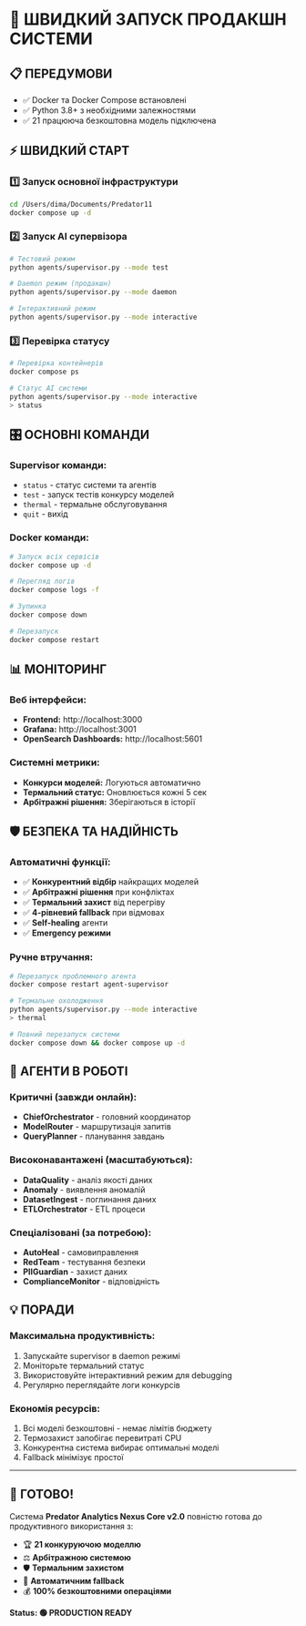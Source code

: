 # 🚀 ШВИДКИЙ ЗАПУСК ПРОДАКШН СИСТЕМИ

## 📋 ПЕРЕДУМОВИ
- ✅ Docker та Docker Compose встановлені
- ✅ Python 3.8+ з необхідними залежностями  
- ✅ 21 працююча безкоштовна модель підключена

## ⚡ ШВИДКИЙ СТАРТ

### 1️⃣ Запуск основної інфраструктури
```bash
cd /Users/dima/Documents/Predator11
docker compose up -d
```

### 2️⃣ Запуск AI супервізора
```bash
# Тестовий режим
python agents/supervisor.py --mode test

# Daemon режим (продакшн)
python agents/supervisor.py --mode daemon

# Інтерактивний режим  
python agents/supervisor.py --mode interactive
```

### 3️⃣ Перевірка статусу
```bash
# Перевірка контейнерів
docker compose ps

# Статус AI системи
python agents/supervisor.py --mode interactive
> status
```

## 🎛️ ОСНОВНІ КОМАНДИ

### Supervisor команди:
- `status` - статус системи та агентів
- `test` - запуск тестів конкурсу моделей
- `thermal` - термальне обслуговування
- `quit` - вихід

### Docker команди:
```bash
# Запуск всіх сервісів
docker compose up -d

# Перегляд логів
docker compose logs -f

# Зупинка
docker compose down

# Перезапуск
docker compose restart
```

## 📊 МОНІТОРИНГ

### Веб інтерфейси:
- **Frontend:** http://localhost:3000
- **Grafana:** http://localhost:3001  
- **OpenSearch Dashboards:** http://localhost:5601

### Системні метрики:
- **Конкурси моделей:** Логуються автоматично
- **Термальний статус:** Оновлюється кожні 5 сек
- **Арбітражні рішення:** Зберігаються в історії

## 🛡️ БЕЗПЕКА ТА НАДІЙНІСТЬ

### Автоматичні функції:
- ✅ **Конкурентний відбір** найкращих моделей
- ✅ **Арбітражні рішення** при конфліктах  
- ✅ **Термальний захист** від перегріву
- ✅ **4-рівневий fallback** при відмовах
- ✅ **Self-healing** агенти
- ✅ **Emergency режими**

### Ручне втручання:
```bash
# Перезапуск проблемного агента
docker compose restart agent-supervisor

# Термальне охолодження
python agents/supervisor.py --mode interactive
> thermal

# Повний перезапуск системи  
docker compose down && docker compose up -d
```

## 🎯 АГЕНТИ В РОБОТІ

### Критичні (завжди онлайн):
- **ChiefOrchestrator** - головний координатор
- **ModelRouter** - маршрутизація запитів  
- **QueryPlanner** - планування завдань

### Високонавантажені (масштабуються):
- **DataQuality** - аналіз якості даних
- **Anomaly** - виявлення аномалій
- **DatasetIngest** - поглинання даних
- **ETLOrchestrator** - ETL процеси

### Спеціалізовані (за потребою):
- **AutoHeal** - самовиправлення
- **RedTeam** - тестування безпеки
- **PIIGuardian** - захист даних
- **ComplianceMonitor** - відповідність

## 💡 ПОРАДИ

### Максимальна продуктивність:
1. Запускайте supervisor в daemon режимі
2. Моніторьте термальний статус 
3. Використовуйте інтерактивний режим для debugging
4. Регулярно переглядайте логи конкурсів

### Економія ресурсів:
1. Всі моделі безкоштовні - немає лімітів бюджету
2. Термозахист запобігає перевитраті CPU
3. Конкурентна система вибирає оптимальні моделі
4. Fallback мінімізує простої

---

## 🎉 ГОТОВО!

Система **Predator Analytics Nexus Core v2.0** повністю готова до продуктивного використання з:

- 🏆 **21 конкуруючою моделлю** 
- ⚖️ **Арбітражною системою**
- 🛡️ **Термальним захистом**  
- 🔄 **Автоматичним fallback**
- 💰 **100% безкоштовними операціями**

**Status: 🟢 PRODUCTION READY**
